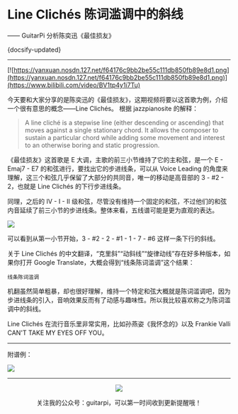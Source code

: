 # Line Clichés 陈词滥调中的斜线

—— GuitarPi 分析陈奕迅《最佳损友》

{docsify-updated}

---

[![https://yanxuan.nosdn.127.net/f64176c9bb2be55c111db850fb89e8d1.png](https://yanxuan.nosdn.127.net/f64176c9bb2be55c111db850fb89e8d1.png)](https://www.bilibili.com/video/BV1tp4y1i7Tu)

今天要和大家分享的是陈奕迅的《最佳损友》，这期视频将要以这首歌为例，介绍一个很有意思的概念——Line Clichés。
根据 jazzpianosite 的解释：
> A line cliché is a stepwise line (either descending or ascending) that moves against a single stationary chord. It allows the composer to sustain a particular chord while adding some movement and interest to an otherwise boring and static progression.

《最佳损友》这首歌是 E 大调，主歌的前三小节维持了它的主和弦，是一个 E - Emaj7 - E7 的和弦进行，要找出它的步进线条，可以从 Voice Leading 的角度来理解，这三个和弦几乎保留了大部分的共同音，唯一的移动是高音部的 3 - #2 - 2，也就是 Line Clichés 的下行步进线条。

同理，之后的 IV - I - II 级和弦，尽管没有维持一个固定的和弦，不过他们的和弦内音延续了前三小节的步进线条。整体来看，五线谱可能是更为直观的表达。

![](https://yanxuan.nosdn.127.net/596a38be048832c264d8ab655393e47d.jpg)

可以看到从第一小节开始，3 - #2 - 2 - #1 - 1 - 7 - #6 这样一条下行的斜线。

关于 Line Clichés 的中文翻译，“克里斜”“动斜线”“旋律动线”存在好多种版本，如果你打开 Google Translate，大概会得到“线条陈词滥调”这个结果：

```
线条陈词滥调
```

机翻虽然简单粗暴，却也很好理解，维持一个特定和弦大概就是陈词滥调吧，因为步进线条的引入，音响效果反而有了动感与趣味性。所以我比较喜欢称之为陈词滥调中的斜线。

Line Clichés 在流行音乐里非常实用，比如孙燕姿《我怀念的》以及 Frankie Valli CAN'T TAKE MY EYES OFF YOU。

---

附谱例：

![](https://p.pstatp.com/origin/100100000eb75a5ec0791)

---

<center>
<img src="https://ae01.alicdn.com/kf/H9895f02fc19d4932af71c0593d2e356d0.jpg"/>

关注我的公众号：guitarpi，可以第一时间收到更新提醒哦！

</center>

